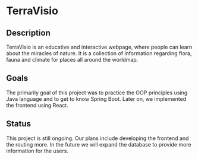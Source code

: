 # TerraVisio

## Description

TerraVisio is an educative and interactive webpage, where people can learn about the miracles of nature.
It is a collection of information regarding flora, fauna and climate for places all around the worldmap.

## Goals

The primarily goal of this project was to practice the OOP principles using Java language and to get to know Spring Boot.
Later on, we implemented the frontend using React.

## Status

This project is still ongoing. Our plans include developing the frontend and the routing more.
In the future we will expand the database to provide more information for the users.
